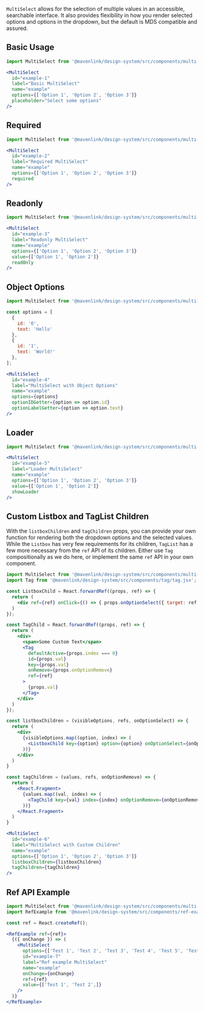 `MultiSelect` allows for the selection of multiple values in an accessible, searchable interface. It also provides flexibility in how you render selected options and options in the dropdown, but the default is MDS compatible and assured.

## Basic Usage
```jsx
import MultiSelect from '@mavenlink/design-system/src/components/multi-select/multi-select.jsx';

<MultiSelect
  id="example-1"
  label="Basic MultiSelect"
  name="example"
  options={['Option 1', 'Option 2', 'Option 3']}
  placeholder="Select some options"
/>
```

## Required
```jsx
import MultiSelect from '@mavenlink/design-system/src/components/multi-select/multi-select.jsx';

<MultiSelect
  id="example-2"
  label="Required MultiSelect"
  name="example"
  options={['Option 1', 'Option 2', 'Option 3']}
  required
/>
```

## Readonly
```jsx
import MultiSelect from '@mavenlink/design-system/src/components/multi-select/multi-select.jsx';

<MultiSelect
  id="example-3"
  label="Readonly MultiSelect"
  name="example"
  options={['Option 1', 'Option 2', 'Option 3']}
  value={['Option 1', 'Option 2']}
  readOnly
/>
```

## Object Options
```jsx
import MultiSelect from '@mavenlink/design-system/src/components/multi-select/multi-select.jsx';

const options = [
  {
    id: '0',
    text: 'Hello'
  },
  {
    id: '1',
    text: 'World!'
  },
];

<MultiSelect
  id="example-4"
  label="MultiSelect with Object Options"
  name="example"
  options={options}
  optionIDGetter={option => option.id}
  optionLabelGetter={option => option.text}
/>
```

## Loader
```jsx
import MultiSelect from '@mavenlink/design-system/src/components/multi-select/multi-select.jsx';

<MultiSelect
  id="example-5"
  label="Loader MultiSelect"
  name="example"
  options={['Option 1', 'Option 2', 'Option 3']}
  value={['Option 1', 'Option 2']}
  showLoader
/>
```

## Custom Listbox and TagList Children
With the `listboxChildren` and `tagChildren` props, you can provide your own function for rendering both the dropdown options and the selected values. While the `Listbox` has very few requirements for its children, `TagList` has a few more necessary from the `ref` API of its children. Either use `Tag` compositionally as we do here, or implement the same `ref` API in your own component.

```jsx
import MultiSelect from '@mavenlink/design-system/src/components/multi-select/multi-select.jsx';
import Tag from '@mavenlink/design-system/src/components/tag/tag.jsx';

const ListboxChild = React.forwardRef((props, ref) => {
  return (
    <div ref={ref} onClick={() => { props.onOptionSelect({ target: ref }) }}>{props.option}</div>
  )
});

const TagChild = React.forwardRef((props, ref) => {
  return (
    <div>
      <span>Some Custom Text</span>
      <Tag
        defaultActive={props.index === 0}
        id={props.val}
        key={props.val}
        onRemove={props.onOptionRemove}
        ref={ref}
      >
        {props.val}
      </Tag>
    </div>
  )
});

const listboxChildren = (visibleOptions, refs, onOptionSelect) => {
  return (
    <div>
      {visibleOptions.map((option, index) => (
        <ListboxChild key={option} option={option} onOptionSelect={onOptionSelect} ref={refs[index]} />
      ))}
    </div>
  )
}

const tagChildren = (values, refs, onOptionRemove) => {
  return (
    <React.Fragment>
      {values.map((val, index) => (
        <TagChild key={val} index={index} onOptionRemove={onOptionRemove} val={val} ref={refs[index]} />
      ))}
    </React.Fragment>
  )
}

<MultiSelect
  id="example-6"
  label="MultiSelect with Custom Children"
  name="example"
  options={['Option 1', 'Option 2', 'Option 3']}
  listboxChildren={listboxChildren}
  tagChildren={tagChildren}
/>
```

## Ref API Example

```jsx
import MultiSelect from '@mavenlink/design-system/src/components/multi-select/multi-select.jsx';
import RefExample from '@mavenlink/design-system/src/components/ref-example/ref-example.jsx';

const ref = React.createRef();

<RefExample ref={ref}>
  {({ onChange }) => (
    <MultiSelect
      options={['Test 1', 'Test 2', 'Test 3', 'Test 4', 'Test 5', 'Test 6', 'Test 7', 'Test 8', 'Test 9', 'Test 10', 'Test 11', 'Test 12', 'Test 13', 'Test 14', 'Test 15', 'Test 16', 'Test 17', 'Test 18', 'Test 19', 'Test 20', 'Test 79163871268371687326137812763818894792384723978',]}
      id="example-7"
      label="Ref example MultiSelect"
      name="example"
      onChange={onChange}
      ref={ref}
      value={['Test 1', 'Test 2',]}
    />
  )}
</RefExample>
```
